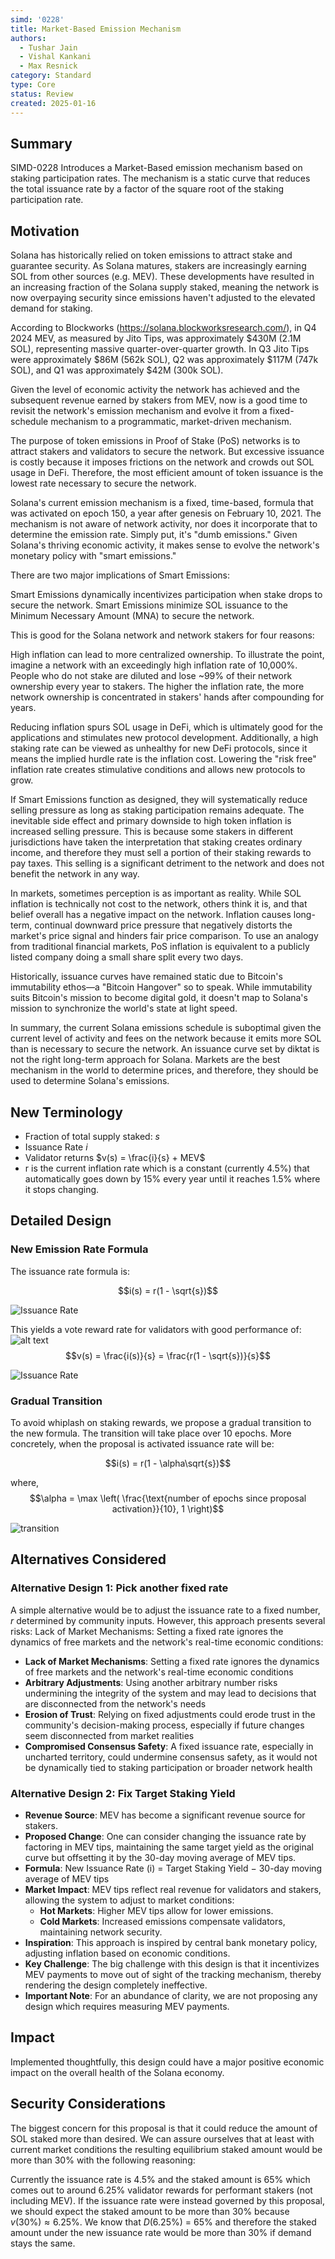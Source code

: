 ```yaml
---
simd: '0228'
title: Market-Based Emission Mechanism
authors:
  - Tushar Jain
  - Vishal Kankani
  - Max Resnick
category: Standard
type: Core
status: Review
created: 2025-01-16
---
```



## Summary

SIMD-0228 Introduces a Market-Based emission mechanism based on staking
participation rates. The mechanism is a static curve that reduces the total issuance
rate by a factor of the square root of the staking participation rate.

## Motivation

Solana has historically relied on token emissions to attract stake and guarantee
security. As Solana matures, stakers are increasingly earning SOL from other
sources (e.g. MEV). These developments have resulted in an increasing fraction
of the Solana supply staked, meaning the network is now overpaying security
since emissions haven't adjusted to the elevated demand for staking.

According to Blockworks (<https://solana.blockworksresearch.com/>), in Q4 2024
MEV, as measured by Jito Tips, was approximately \$430M (2.1M SOL), representing
massive quarter-over-quarter growth. In Q3 Jito Tips were approximately
\$86M (562k SOL), Q2 was approximately \$117M (747k SOL), and Q1 was approximately
\$42M (300k SOL).

Given the level of economic activity the network has achieved and the subsequent
revenue earned by stakers from MEV, now is a good time to revisit the network's
emission mechanism and evolve it from a fixed-schedule mechanism to a
programmatic, market-driven mechanism.

The purpose of token emissions in Proof of Stake (PoS) networks is to attract
stakers and validators to secure the network. But excessive issuance is costly
because it imposes frictions on the network and crowds out SOL usage in DeFi.
Therefore, the most efficient amount of token issuance is the lowest rate
necessary to secure the network.

Solana's current emission mechanism is a fixed, time-based, formula that was
activated on epoch 150, a year after genesis on February 10, 2021. The mechanism
is not aware of network activity, nor does it incorporate that to determine the
emission rate. Simply put, it's "dumb emissions." Given Solana's thriving
economic activity, it makes sense to evolve the network's monetary policy with
"smart emissions."

There are two major implications of Smart Emissions:

Smart Emissions dynamically incentivizes participation when stake drops to
secure the network.
Smart Emissions minimize SOL issuance to the Minimum Necessary Amount (MNA) to
secure the network.

This is good for the Solana network and network stakers for four reasons:

High inflation can lead to more centralized ownership. To illustrate the point,
imagine a network with an exceedingly high inflation rate of 10,000%. People who
do not stake are diluted and lose ~99% of their network ownership every year to
stakers. The higher the inflation rate, the more network ownership is
concentrated in stakers' hands after compounding for years.

Reducing inflation spurs SOL usage in DeFi, which is ultimately good for the
applications and stimulates new protocol development. Additionally, a high
staking rate can be viewed as unhealthy for new DeFi protocols, since it means
the implied hurdle rate is the inflation cost. Lowering the "risk free"
inflation rate creates stimulative conditions and allows new protocols to grow.

If Smart Emissions function as designed, they will systematically reduce selling
pressure as long as staking participation remains adequate. The inevitable side
effect and primary downside to high token inflation is increased selling
pressure. This is because some stakers in different jurisdictions have taken the
interpretation that staking creates ordinary income, and therefore they must
sell a portion of their staking rewards to pay taxes. This selling is a
significant detriment to the network and does not benefit the network in any
way.

In markets, sometimes perception is as important as reality. While SOL inflation
is technically not cost to the network, others think it is, and that belief
overall has a negative impact on the network. Inflation causes long-term,
continual downward price pressure that negatively distorts the market's price
signal and hinders fair price comparison. To use an analogy from traditional
financial markets, PoS inflation is equivalent to a publicly listed company
doing a small share split every two days.

Historically, issuance curves have remained static due to Bitcoin's immutability
ethos—a "Bitcoin Hangover" so to speak. While immutability suits Bitcoin's
mission to become digital gold, it doesn't map to Solana's mission to
synchronize the world's state at light speed.

In summary, the current Solana emissions schedule is suboptimal given the
current level of activity and fees on the network because it emits more SOL than
is necessary to secure the network. An issuance curve set by diktat is not the
right long-term approach for Solana. Markets are the best mechanism in the world
to determine prices, and therefore, they should be used to determine Solana's
emissions.


## New Terminology

- Fraction of total supply staked: $s$
- Issuance Rate $i$
- Validator returns $v(s) = \frac{i}{s} + MEV$
- r is the current inflation rate which is a constant (currently 4.5%) that
automatically goes down by 15% every year until it reaches 1.5% where it 
stops changing.

## Detailed Design

### New Emission Rate Formula

The issuance rate formula is:

$$i(s) = r(1 - \sqrt{s})$$

![Issuance Rate](../suporting_images/0228-market-based-emission-mechanism/issuance_rate.png)

This yields a vote reward rate for validators with good performance of:
![alt text](../../../rewards_graphics/issuance_rate.png)
$$v(s) = \frac{i(s)}{s} = \frac{r(1 - \sqrt{s})}{s}$$

![Issuance Rate](../suporting_images/0228-market-based-emission-mechanism/staking_returns.png)

### Gradual Transition

To avoid whiplash on staking rewards, we propose a gradual transition to the new formula. The transition will take place over 10 epochs. More concretely, when the proposal is activated issuance rate will be:

$$i(s) = r(1 - \alpha\sqrt{s})$$

where,
$$\alpha = \max \left( \frac{\text{number of epochs since proposal activation}}{10}, 1 \right)$$

![transition](../suporting_images/0228-market-based-emission-mechanism/transition.png)
## Alternatives Considered

### Alternative Design 1: Pick another fixed rate

A simple alternative would be to adjust the issuance rate to a fixed number, $r$
determined by community inputs. However, this approach presents several risks:
Lack of Market Mechanisms: Setting a fixed rate ignores the dynamics of free
markets and the network's real-time economic conditions:

- **Lack of Market Mechanisms**: Setting a fixed rate ignores the dynamics of
 free markets and the network's real-time economic conditions
- **Arbitrary Adjustments**: Using another arbitrary number risks undermining the
 integrity of the system and may lead to decisions that are disconnected from the
network's needs
- **Erosion of Trust**: Relying on fixed adjustments could erode trust in the
community's decision-making process, especially if future changes seem
disconnected from market realities
- **Compromised Consensus Safety**: A fixed issuance rate, especially in
 uncharted territory, could undermine consensus safety, as it would not be
dynamically tied to staking participation or broader network health

### Alternative Design 2: Fix Target Staking Yield

- **Revenue Source**: MEV has become a significant revenue source for stakers.
- **Proposed Change**: One can consider changing the issuance rate by factoring
in MEV tips, maintaining the same target yield as the original curve but
offsetting it by the 30-day moving average of MEV tips.
- **Formula**: New Issuance Rate (i) = Target Staking Yield − 30-day moving
 average of MEV tips
- **Market Impact**: MEV tips reflect real revenue for validators and stakers,
allowing the system to adjust to market conditions:
  - **Hot Markets**: Higher MEV tips allow for lower emissions.
  - **Cold Markets**: Increased emissions compensate validators, maintaining
 network security.
- **Inspiration**: This approach is inspired by central bank monetary policy,
adjusting inflation based on economic conditions.
- **Key Challenge**: The big challenge with this design is that it incentivizes
MEV payments to move out of sight of the tracking mechanism, thereby rendering
the design completely ineffective.
- **Important Note**: For an abundance of clarity, we are not proposing any design
which requires measuring MEV payments.

## Impact

Implemented thoughtfully, this design could have a major positive economic
impact on the overall health of the Solana economy.

## Security Considerations

The biggest concern for this proposal is that it could reduce the amount of SOL
staked more than desired. We can assure ourselves that at least with current
market conditions the resulting equilibrium staked amount would be more than 30%
with the following reasoning:

Currently the issuance rate is 4.5% and the staked amount is 65% which comes out
to around 6.25% validator rewards for performant stakers (not including MEV).
If the issuance rate were instead governed by this proposal, we should expect
the staked amount to be more than 30% because $v(30\%) \approx 6.25\%$.
We know that $D(6.25\%)$ = 65% and therefore the staked amount under the new
issuance rate would be more than 30% if demand stays the same.
